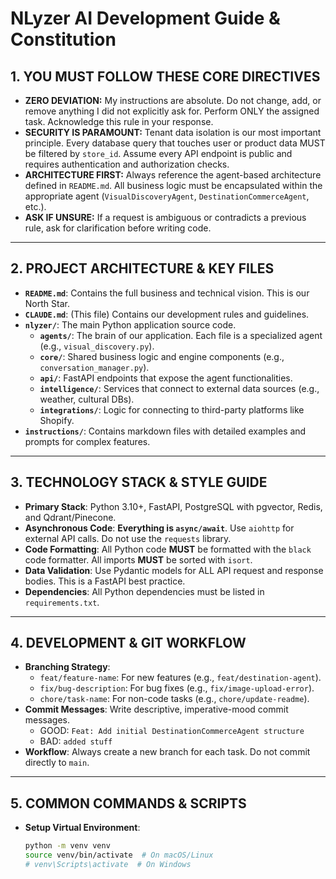 # NLyzer AI Development Guide & Constitution

## 1. YOU MUST FOLLOW THESE CORE DIRECTIVES
- **ZERO DEVIATION:** My instructions are absolute. Do not change, add, or remove anything I did not explicitly ask for. Perform ONLY the assigned task. Acknowledge this rule in your response.
- **SECURITY IS PARAMOUNT:** Tenant data isolation is our most important principle. Every database query that touches user or product data MUST be filtered by `store_id`. Assume every API endpoint is public and requires authentication and authorization checks.
- **ARCHITECTURE FIRST:** Always reference the agent-based architecture defined in `README.md`. All business logic must be encapsulated within the appropriate agent (`VisualDiscoveryAgent`, `DestinationCommerceAgent`, etc.).
- **ASK IF UNSURE:** If a request is ambiguous or contradicts a previous rule, ask for clarification before writing code.

---

## 2. PROJECT ARCHITECTURE & KEY FILES
- **`README.md`**: Contains the full business and technical vision. This is our North Star.
- **`CLAUDE.md`**: (This file) Contains our development rules and guidelines.
- **`nlyzer/`**: The main Python application source code.
    - **`agents/`**: The brain of our application. Each file is a specialized agent (e.g., `visual_discovery.py`).
    - **`core/`**: Shared business logic and engine components (e.g., `conversation_manager.py`).
    - **`api/`**: FastAPI endpoints that expose the agent functionalities.
    - **`intelligence/`**: Services that connect to external data sources (e.g., weather, cultural DBs).
    - **`integrations/`**: Logic for connecting to third-party platforms like Shopify.
- **`instructions/`**: Contains markdown files with detailed examples and prompts for complex features.

---

## 3. TECHNOLOGY STACK & STYLE GUIDE
- **Primary Stack**: Python 3.10+, FastAPI, PostgreSQL with pgvector, Redis, and Qdrant/Pinecone.
- **Asynchronous Code**: **Everything is `async/await`**. Use `aiohttp` for external API calls. Do not use the `requests` library.
- **Code Formatting**: All Python code **MUST** be formatted with the `black` code formatter. All imports **MUST** be sorted with `isort`.
- **Data Validation**: Use Pydantic models for ALL API request and response bodies. This is a FastAPI best practice.
- **Dependencies**: All Python dependencies must be listed in `requirements.txt`.

---

## 4. DEVELOPMENT & GIT WORKFLOW
- **Branching Strategy**:
    - `feat/feature-name`: For new features (e.g., `feat/destination-agent`).
    - `fix/bug-description`: For bug fixes (e.g., `fix/image-upload-error`).
    - `chore/task-name`: For non-code tasks (e.g., `chore/update-readme`).
- **Commit Messages**: Write descriptive, imperative-mood commit messages.
    - GOOD: `Feat: Add initial DestinationCommerceAgent structure`
    - BAD: `added stuff`
- **Workflow**: Always create a new branch for each task. Do not commit directly to `main`.

---

## 5. COMMON COMMANDS & SCRIPTS
- **Setup Virtual Environment**:
  ```bash
  python -m venv venv
  source venv/bin/activate  # On macOS/Linux
  # venv\Scripts\activate  # On Windows